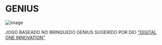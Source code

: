 # GENIUS
![image](https://user-images.githubusercontent.com/64448041/161397872-7ff03f78-449c-4403-a743-894b03916f70.png)

JOGO BASEADO NO BRINQUEDO GENIUS SUGERIDO POR DIO ["DIGITAL ONE INNOVATION"](https://digitalinnovation.one/)
